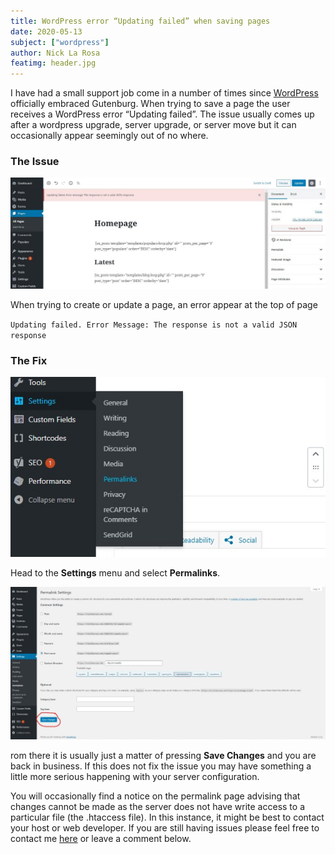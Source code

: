 ```yaml
---
title: WordPress error “Updating failed” when saving pages
date: 2020-05-13
subject: ["wordpress"]
author: Nick La Rosa
featimg: header.jpg
---
```


I have had a small support job come in a number of times since [WordPress](https://en-au.wordpress.org/) officially embraced Gutenburg. When trying to save a page the user receives a WordPress error “Updating failed”. The issue usually comes up after a wordpress upgrade, server upgrade, or server move but it can occasionally appear seemingly out of no where.

### The Issue

![Settings wordpress permalinks](1.jpg)

When trying to create or update a page, an error appear at the top of page

`Updating failed. Error Message: The response is not a valid JSON response`

### The Fix

![Setting Wordpress permalink to Post Name](2.jpg)

Head to the **Settings** menu and select **Permalinks**.

![Displaying the Save Button](3.jpg)

rom there it is usually just a matter of pressing **Save Changes** and you are back in business. If this does not fix the issue you may have something a little more serious happening with your server configuration.

You will occasionally find a notice on the permalink page advising that changes cannot be made as the server does not have write access to a particular file (the .htaccess file). In this instance, it might be best to contact your host or web developer. If you are still having issues please feel free to contact me [here](https://nicklarosa.net/contact/) or leave a comment below. 